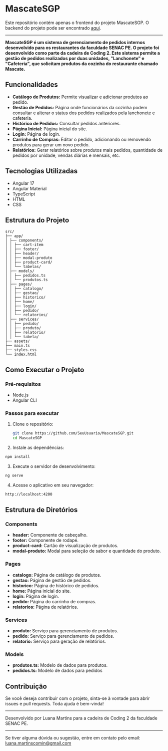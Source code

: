 # MascateSGP

Este repositório contém apenas o frontend do projeto MascateSGP. O backend do projeto pode ser encontrado [aqui](https://github.com/AmandaAguiarF/projeto-mascate.git).

---

**MascateSGP é um sistema de gerenciamento de pedidos internos desenvolvido para os restaurantes da faculdade SENAC PE. O projeto foi desenvolvido como parte da cadeira de Coding 2. Este sistema permite a gestão de pedidos realizados por duas unidades, "Lanchonete" e "Cafeteria", que solicitam produtos da cozinha do restaurante chamado Mascate.**

## Funcionalidades

- **Catálogo de Produtos:** Permite visualizar e adicionar produtos ao pedido.
- **Gestão de Pedidos:** Página onde funcionários da cozinha podem consultar e alterar o status dos pedidos realizados pela lanchonete e cafeteria.
- **Histórico de Pedidos:** Consultar pedidos anteriores.
- **Página Inicial:** Página inicial do site.
- **Login:** Página de login.
- **Carrinho de Compras:** Editar o pedido, adicionando ou removendo produtos para gerar um novo pedido.
- **Relatórios:** Gerar relatórios sobre produtos mais pedidos, quantidade de pedidos por unidade, vendas diárias e mensais, etc.

## Tecnologias Utilizadas

- Angular 17
- Angular Material
- TypeScript
- HTML
- CSS

## Estrutura do Projeto

```
src/
├── app/
│ ├── components/
│ │ ├── cart-item
│ │ ├── footer/
│ │ ├── header/
│ │ ├── modal-produto
│ │ ├── product-card/
│ │ └── tabelas/
│ ├── models/
│ │ ├── pedidos.ts
│ │ └── produtos.ts
│ ├── pages/
│ │ ├── catalogo/
│ │ ├── gestao/
│ │ ├── historico/
│ │ ├── home/
│ │ ├── login/
│ │ ├── pedido/
│ │ └── relatorios/
│ ├── services/
│ │ ├── pedido/
│ │ ├── produto/
│ │ ├── relatorio/
│ │ └── tabela/
├── assets/
├── main.ts
├── styles.css
└── index.html
```


## Como Executar o Projeto

### Pré-requisitos

- Node.js
- Angular CLI

### Passos para executar

1. Clone o repositório:
   ```bash
   git clone https://github.com/SeuUsuario/MascateSGP.git
   cd MascateSGP
    ```

2. Instale as dependências:

  ```bash
npm install
  ```

3. Execute o servidor de desenvolvimento:
   
  ```bash
ng serve
  ```

4. Acesse o aplicativo em seu navegador:

  ```bash
http://localhost:4200
```

## Estrutura de Diretórios

### Components
- **header:** Componente de cabeçalho.
- **footer:** Componente de rodapé.
- **product-card:** Cartão de visualização de produtos.
- **modal-produto:** Modal para seleção de sabor e quantidade do produto.

### Pages
- **catalogo:** Página de catálogo de produtos.
- **gestao:** Página de gestão de pedidos.
- **historico:** Página de histórico de pedidos.
- **home:** Página inicial do site.
- **login:** Página de login.
- **pedido:** Página do carrinho de compras.
- **relatorios:** Página de relatórios.

### Services
- **produto:** Serviço para gerenciamento de produtos.
- **pedido:** Serviço para gerenciamento de pedidos.
- **relatorio:** Serviço para geração de relatórios.

### Models
- **produtos.ts:** Modelo de dados para produtos.
- **pedidos.ts:** Modelo de dados para pedidos

## Contribuição

Se você deseja contribuir com o projeto, sinta-se à vontade para abrir issues e pull requests. Toda ajuda é bem-vinda!

---

Desenvolvido por Luana Martins para a cadeira de Coding 2 da faculdade SENAC PE.

---

Se tiver alguma dúvida ou sugestão, entre em contato pelo email: luana.martinscomin@gmail.com
